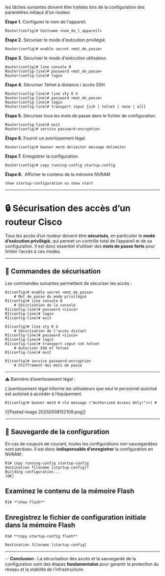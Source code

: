 les tâches suivantes doivent être traitées lors de la configuration des paramètres initiaux d'un routeur.

**Étape 1.** Configurer le nom de l'appareil.

```
Router(config)# hostname <nom_de_l_appareil>
```

**Étape 2.** Sécuriser le mode d'exécution privilégié.

```
Router(config)# enable secret <mot_de_passe>
```

**Étape 3.** Sécuriser le mode d'exécution utilisateur.

```
Router(config)# line console 0
Router(config-line)# password <mot_de_passe>
Router(config-line)# login
```

**Étape 4.** Sécuriser Telnet à distance / accès SSH.

```
Router(config-line)# line vty 0 4
Router(config-line)# password <mot_de_passe>
Router(config-line)# login
Router(config-line)# transport input {ssh | telnet | none | all}
```

**Étape 5.** Sécuriser tous les mots de passe dans le fichier de configuration.

```
Router(config-line)# exit
Router(config)# service password-encryption
```

**Étape 6.** Fournir un avertissement légal.

```
Router(config)# banner motd delimiter message delimiter
```

**Étape 7.** Enregistrer la configuration.

```
Router(config)# copy running-config startup-config
```

**Étape 8.**  Afficher le contenu de la mémoire NVRAM

```
show startup-configuration ou show start
```

---

# 🔒 Sécurisation des accès d’un routeur Cisco

Tous les accès d’un routeur doivent être **sécurisés**, en particulier le **mode d’exécution privilégié**, qui permet un contrôle total de l’appareil et de sa configuration. Il est donc essentiel d’utiliser des **mots de passe forts** pour limiter l’accès à ces modes.

---

## 🔹 Commandes de sécurisation

Les commandes suivantes permettent de sécuriser les accès :

```
R1(config)# enable secret <mot_de_passe>                 
	# Mot de passe du mode privilégié
R1(config)# line console 0                         
	# Sécurisation de la console
R1(config-line)# password <cisco>
R1(config-line)# login
R1(config-line)# exit

R1(config)# line vty 0 4                           
	# Sécurisation de l’accès distant
R1(config-line)# password <cisco>
R1(config-line)# login
R1(config-line)# transport input ssh telnet        
	# Autoriser SSH et Telnet
R1(config-line)# exit

R1(config)# service password-encryption            
	# Chiffrement des mots de passe
```

---

 ⚠️ Bannière d’avertissement légal :

L’avertissement légal informe les utilisateurs que seul le personnel autorisé est autorisé à accéder à l’équipement.

```
R1(config)# banner motd # <le message ("Authorized Access Only!")>) #
```

![[Pasted image 20250508152109.png]]

---
## 💾 Sauvegarde de la configuration

En cas de coupure de courant, toutes les configurations non sauvegardées sont perdues. Il est donc **indispensable d’enregistrer** la configuration en NVRAM :

```
R1# copy running-config startup-config
Destination filename [startup-config]?
Building configuration...
[OK]
```

## Examinez le contenu de la mémoire Flash

```
R1# **show flash**
```

## Enregistrez le fichier de configuration initiale dans la mémoire Flash

```
R1# **copy startup-config flash**

Destination filename [startup-config]
```



---

✅ **Conclusion** : La sécurisation des accès et la sauvegarde de la configuration sont des étapes **fondamentales** pour garantir la protection du réseau et la stabilité de l’infrastructure.